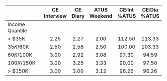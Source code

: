 
|                      | CE<br>Interview |  CE<br>Diary | ATUS<br>Weekend | CE:Int<br>%ATUS | CE:Dia<br>%ATUS |
| -------------------- | :----------: | :----------: | :----------: | :----------: | :----------: |
| Income Quantile      |              |              |              |              |              |
|     < $35K           |         2.25 |         2.27 |         2.00 |       112.50 |       113.33 |
|  $35K/$60K           |         2.50 |         2.58 |         2.50 |       100.00 |       103.33 |
|  $60K/$100K          |         3.00 |         2.92 |         3.08 |        97.30 |        94.59 |
| $100K/$150K          |         3.00 |         3.25 |         3.33 |        90.00 |        97.50 |
|     > $150K          |         3.00 |         3.00 |         3.12 |        96.26 |        96.26 |

